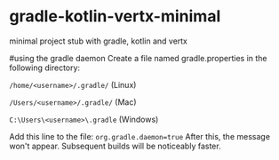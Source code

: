 # gradle-kotlin-vertx-minimal
minimal project stub with gradle, kotlin and vertx


#using the gradle daemon
Create a file named gradle.properties in the following directory:

`/home/<username>/.gradle/` (Linux)

`/Users/<username>/.gradle/` (Mac)

`C:\Users\<username>\.gradle` (Windows)

Add this line to the file:
`org.gradle.daemon=true`
After this, the message won't appear. Subsequent builds will be noticeably faster.